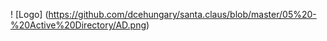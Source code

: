 


! [Logo] (https://github.com/dcehungary/santa.claus/blob/master/05%20-%20Active%20Directory/AD.png)
